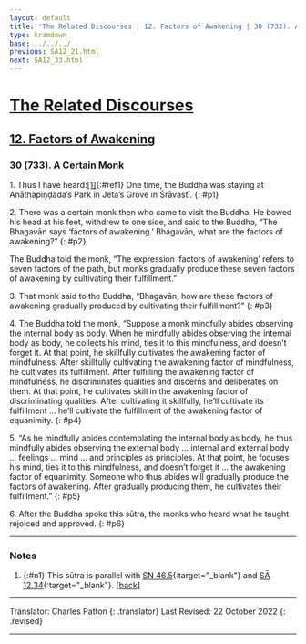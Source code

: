 ```yaml
---
layout: default
title: 'The Related Discourses | 12. Factors of Awakening | 30 (733). A Certain Monk'
type: kramdown
base: ../../../
previous: SA12_21.html
next: SA12_33.html
---
```


# [The Related Discourses](../index.html)
## [12. Factors of Awakening](index.html)
### 30 (733). A Certain Monk

1\. Thus I have heard:[\[1\]](#n1){:#ref1} One time, the Buddha was staying at Anāthapiṇḍada’s Park in Jeta’s Grove in Śrāvastī.
{: #p1}

2\. There was a certain monk then who came to visit the Buddha. He bowed his head at his feet, withdrew to one side, and said to the Buddha, “The Bhagavān says ‘factors of awakening.’ Bhagavān, what are the factors of awakening?”
{: #p2}

The Buddha told the monk, “The expression ‘factors of awakening’ refers to seven factors of the path, but monks gradually produce these seven factors of awakening by cultivating their fulfillment.”


3\. That monk said to the Buddha, “Bhagavān, how are these factors of awakening gradually produced by cultivating their fulfillment?”
{: #p3}

4\. The Buddha told the monk, “Suppose a monk mindfully abides observing the internal body as body. When he mindfully abides observing the internal body as body, he collects his mind, ties it to this mindfulness, and doesn’t forget it. At that point, he skillfully cultivates the awakening factor of mindfulness. After skillfully cultivating the awakening factor of mindfulness, he cultivates its fulfillment. After fulfilling the awakening factor of mindfulness, he discriminates qualities and discerns and deliberates on them. At that point, he cultivates skill in the awakening factor of discriminating qualities. After cultivating it skillfully, he’ll cultivate its fulfillment … he’ll cultivate the fulfillment of the awakening factor of equanimity.
{: #p4}

5\. “As he mindfully abides contemplating the internal body as body, he thus mindfully abides observing the external body … internal and external body … feelings … mind … and principles as principles. At that point, he focuses his mind, ties it to this mindfulness, and doesn’t forget it … the awakening factor of equanimity. Someone who thus abides will gradually produce the factors of awakening. After gradually producing them, he cultivates their fulfillment.”
{: #p5}

6\. After the Buddha spoke this sūtra, the monks who heard what he taught rejoiced and approved.
{: #p6}

---

### Notes

1. {:#n1} This sūtra is parallel with [SN 46.5](https://suttacentral.net/sn46.5){:target="_blank"} and [SĀ 12.34](SA12_34.html){:target="_blank"}. [\[back\]](#ref1)

---

Translator: Charles Patton
{: .translator}
Last Revised: 22 October 2022
{: .revised}

---